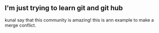 ## I'm just trying to learn git and git hub 

kunal say that this community is amazing!
this is ann example to make a merge conflict.
